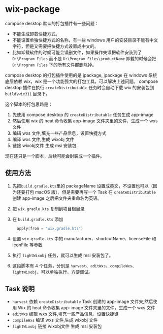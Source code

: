 # wix-package
compose desktop 默认的打包插件有一些问题：
- 不能生成卸载快捷方式，
- 不能设置单独快捷方式的名称，有一些 windows 用户的安装目录不能有中文字符，但是又需要把快捷方式设置成中文的。
- 比如卸载软件的时候可能会误删文件，如果操作失误把软件安装到了 `D:\Program Files` 而不是 `D:\Program Files\productName` 卸载的时候会把 `D:\Program Files` 下的所有文件都删除掉。

compose desktop 的打包插件使用的是 jpackage, jpackage 在 windows 系统底层依赖 wix，wix 是一个功能强大的打包工具，可以解决上述问题。
compose desktop 插件在执行 `createDistributable` 任务时会自动下载 wix 的安装包到 `build\wix311` 目录下。

这个脚本的打包思路是：
1. 先使用 compose desktop 的 `createDistributable` 任务生成 app-image
2. 然后使用 wix 的 heat 命令收集 app-image 文件夹里的文件，生成一个 wxs 文件
3. 编辑 wxs 文件,填充一些产品信息，设置快捷方式
4. 编译 wxs 文件,生成 wixobj 文件
5. 链接 wixobj文件 生成 msi 安装包


现在还只是一个脚本，后续可能会封装成一个插件。
## 使用方法
1. 先把`build.gradle.kts`里的 packageName 设置成英文，不设置也可以（因为还要打包 macOS 版），但是需要再写一个 Task 在 `createDistributable` 创建 app-image 之后把文件夹重命名为英语。
2. 把 `wix.gradle.kts` 复制到项目根目录
3. 在 `build.gradle.kts` 添加
    ```kotlin
      apply(from = "wix.gradle.kts")
    ```
4. 设置 `wix.gradle.kts` 中的 manufacturer、shortcutName、licenseFile 和 iconFile 等参数

5. 执行 `lightWixobj` 任务，就可以生成 msi 安装包了。
6. 这段脚本有 4 个任务，分别是 `harvest`、`editWxs`、`compileWxs`、`lightWixobj`，可以单独执行，方便调试。

## Task 说明
- `harvest` 依赖 `createDistributable` Task 创建的 app-image 文件夹,然后使用 Wix 的 heat 命令收集 app-image 文件夹里的文件，生成一个 wxs 文件
- `editWxs` 编辑 wxs 文件,填充一些产品信息，设置快捷键
- `compileWxs` 编译 wxs 文件,生成 wixobj 文件
- `lightWixobj` 链接 wixobj文件 生成 msi 安装包
